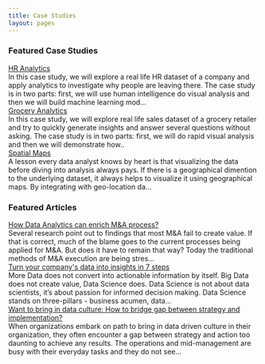 ```yaml
---
title: Case Studies
layout: pages
---
```


<!--=====================
          Content
======================-->
<section id="content">
  <div class="container">
    <div class="row">
      <div class="grid_12">
        <h3>Featured Case Studies</h3>    
      </div>
      <div class="grid_4">
        <div class="text2 color1"><a href="hr_analytics.html">
          HR Analytics</a></div>In this case study, we will explore a real life HR dataset of a company and apply 
          analytics to investigate why people are leaving there. The case study is in two parts: first, we will 
          use human intelligence do visual analysis and then we will build machine learning mod...
      </div>
      <div class="grid_4">
        <div class="text2 color1"><a href="grocery.html">Grocery Analytics</a></div>
        In this case study, we will explore real life sales dataset of a grocery retailer and try to quickly generate 
        insights and answer several questions without asking. The case study is in two parts: first, we will do rapid 
        visual analysis and then we will demonstrate how..
      </div>
      <div class="grid_4">
        <div class="text2 color1"><a href="maps.html">Spatial Maps</a></div>A lesson every data analyst knows by heart is that visualizing the data before diving into analysis always pays. 
		If there is a geographical dimention to the underlying dataset, it always helps to visualize it using geographical maps. 
		By integrating with geo-location da...
      </div>
    </div>
  </div>
  


  <div class="container content_gray offset__2">
    <div class="row">
      <div class="grid_12">
        <h3>Featured Articles</h3>    
      </div>
      <div class="grid_4">
        <div class="text2 color1"><a href="mna_process.html">How Data Analytics can enrich M&A process?</a></div>Several research point out to findings that most M&A fail to create value. If that is correct, much of the blame goes to the current processes being applied for M&A. But does it have to remain that way? Today the traditional methods of M&A execution are being stres...
      </div>
      <div class="grid_4">
        <div class="text2 color1"><a href="7steps.html">Turn your company's data into insights in 7 steps</a></div>More Data does not convert into actionable information by itself. Big Data does not create value, Data Science does. Data Science is not about data scientists, it’s about passion for informed decision making. Data Science stands on three-pillars - business acumen, data...
      </div>
      <div class="grid_4">
        <div class="text2 color1"><a href="data_culture.html">Want to bring in data culture: How to bridge gap between strategy and implementation?</a></div>When organizations embark on path to bring in data driven culture in their organization, they often encounter a gap between strategy and action too daunting to achieve any results. The operations and mid-management are busy with their everyday tasks and they do not see...
      </div>
    </div>
  </div>


</section>
